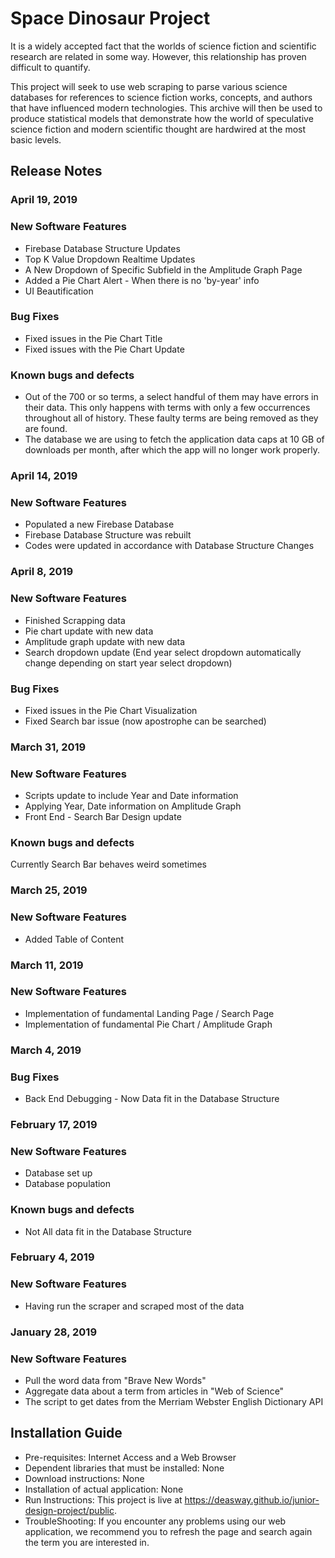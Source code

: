 # Space Dinosaur Project

It is a widely accepted fact that the worlds of science fiction and scientific research are related in some way. However, this relationship has proven difficult to quantify.

This project will seek to use web scraping to parse various science databases for references to science fiction works, concepts, and authors that have influenced modern technologies. This archive will then be used to produce statistical models that demonstrate how the world of speculative science fiction and modern scientific thought are hardwired at the most basic levels.

## Release Notes

### April 19, 2019
### New Software Features
* Firebase Database Structure Updates
* Top K Value Dropdown Realtime Updates
* A New Dropdown of Specific Subfield in the Amplitude Graph Page
* Added a Pie Chart Alert - When there is no 'by-year' info
* UI Beautification
### Bug Fixes
* Fixed issues in the Pie Chart Title
* Fixed issues with the Pie Chart Update
### Known bugs and defects
* Out of the 700 or so terms, a select handful of them may have errors in their data. This only happens with terms with only a few occurrences throughout all of history. These faulty terms are being removed as they are found.
* The database we are using to fetch the application data caps at 10 GB of downloads per month, after which the app will no longer work properly.

### April 14, 2019
### New Software Features
* Populated a new Firebase Database
* Firebase Database Structure was rebuilt
* Codes were updated in accordance with Database Structure Changes

### April 8, 2019
### New Software Features
* Finished Scrapping data
* Pie chart update with new data
* Amplitude graph update with new data
* Search dropdown update (End year select dropdown automatically change depending on start year select dropdown)
### Bug Fixes
* Fixed issues in the Pie Chart Visualization
* Fixed Search bar issue (now apostrophe can be searched)

### March 31, 2019
### New Software Features
* Scripts update to include Year and Date information
* Applying Year, Date information on Amplitude Graph
* Front End - Search Bar Design update 
### Known bugs and defects
Currently Search Bar behaves weird sometimes

### March 25, 2019
### New Software Features
* Added Table of Content 

### March 11, 2019
### New Software Features
* Implementation of fundamental Landing Page / Search Page
* Implementation of fundamental Pie Chart / Amplitude Graph

### March 4, 2019
### Bug Fixes
* Back End Debugging - Now Data fit in the Database Structure

### February 17, 2019
### New Software Features
* Database set up
* Database population
### Known bugs and defects
* Not All data fit in the Database Structure

### February 4, 2019
### New Software Features
* Having run the scraper and scraped most of the data

### January 28, 2019
### New Software Features
* Pull the word data from "Brave New Words" 
* Aggregate data about a term from articles in "Web of Science"
* The script to get dates from the Merriam Webster English Dictionary API

## Installation Guide
* Pre-requisites: Internet Access and a Web Browser
* Dependent libraries that must be installed: None
* Download instructions: None
* Installation of actual application: None
* Run Instructions: This project is live at https://deasway.github.io/junior-design-project/public.
* TroubleShooting: If you encounter any problems using our web application, we recommend you to refresh the page and search again the term you are interested in. 
